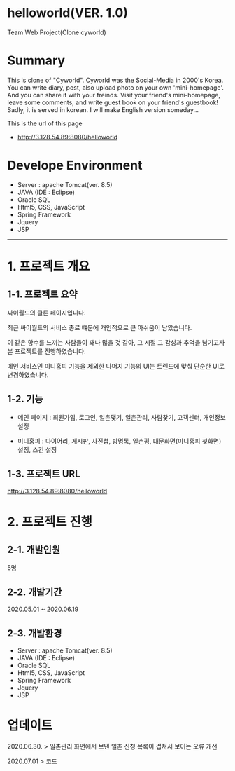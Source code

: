 # helloworld(VER. 1.0)
Team Web Project(Clone cyworld)


# Summary
This is clone of "Cyworld".
Cyworld was the Social-Media in 2000's Korea.
You can write diary, post, also upload photo on your own 'mini-homepage'. And you can share it with your freinds. 
Visit your friend's mini-homepage, leave some comments, and write guest book on your friend's guestbook!
Sadly, it is served in korean. I will make English version someday...



This is the url of this page
- http://3.128.54.89:8080/helloworld

# Develope Environment
- Server : apache Tomcat(ver. 8.5)
- JAVA (IDE : Eclipse)
- Oracle SQL
- Html5, CSS, JavaScript
- Spring Framework
- Jquery
- JSP
<hr/>

# 1. 프로젝트 개요
## 1-1. 프로젝트 요약
싸이월드의 클론 페이지입니다.



최근 싸이월드의 서비스 종료 떄문에 개인적으로 큰 아쉬움이 남았습니다. 



이 같은 향수를 느끼는 사람들이 꽤나 많을 것 같아, 그 시절 그 감성과 추억을 남기고자 본 프로젝트를 진행하였습니다.



메인 서비스인 미니홈피 기능을 제외한 나머지 기능의 UI는 트렌드에 맞춰 단순한 UI로 변경하였습니다.
## 1-2. 기능
 - 메인 페이지 : 회원가입, 로그인, 일촌맺기, 일촌관리, 사람찾기, 고객센터, 개인정보설정 



 - 미니홈피 : 다이어리, 게시판, 사진첩, 방명록, 일촌평, 대문화면(미니홈피 첫화면) 설정, 스킨 설정
 ## 1-3. 프로젝트 URL
 http://3.128.54.89:8080/helloworld
 
# 2. 프로젝트 진행 
## 2-1. 개발인원
5명
## 2-2. 개발기간 
2020.05.01 ~ 2020.06.19 
## 2-3. 개발환경 
- Server : apache Tomcat(ver. 8.5)
- JAVA (IDE : Eclipse)
- Oracle SQL
- Html5, CSS, JavaScript
- Spring Framework
- Jquery
- JSP

# 업데이트
2020.06.30. > 일촌관리 화면에서 보낸 일촌 신청 목록이 겹쳐서 보이는 오류 개선



2020.07.01 > 코드 
